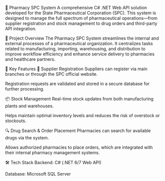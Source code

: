 💊 Pharmacy SPC System
A comprehensive C# .NET Web API solution developed for the State Pharmaceutical Corporation (SPC). This system is designed to manage the full spectrum of pharmaceutical operations—from supplier registration and stock management to drug orders and third-party API integration.

📌 Project Overview
The Pharmacy SPC System streamlines the internal and external processes of a pharmaceutical organization. It centralizes tasks related to manufacturing, importing, warehousing, and distribution to improve workflow efficiency and enhance service delivery to pharmacies and healthcare partners.

🚀 Key Features
🔗 Supplier Registration
Suppliers can register via main branches or through the SPC official website.

Registration requests are validated and stored in a secure database for further processing.

📦 Stock Management
Real-time stock updates from both manufacturing plants and warehouses.

Helps maintain optimal inventory levels and reduces the risk of overstock or stockouts.

🔍 Drug Search & Order Placement
Pharmacies can search for available drugs via the system.

Allows authorized pharmacies to place orders, which are integrated with their internal pharmacy management systems.


🛠️ Tech Stack
Backend: C# (.NET 6/7 Web API)

Database: Microsoft SQL Server

